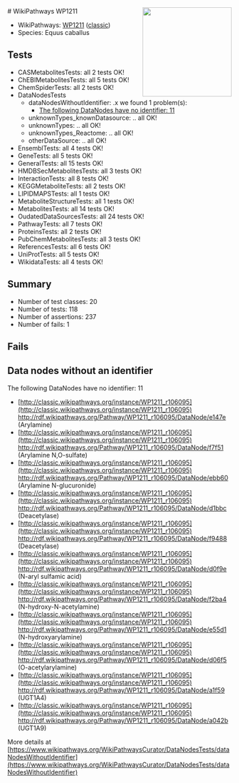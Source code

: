 <img style="float: right; width: 200px" src="https://upload.wikimedia.org/wikipedia/commons/thumb/8/83/Wplogo_with_text_500.png/640px-Wplogo_with_text_500.png" />
# WikiPathways WP1211

* WikiPathways: [WP1211](https://wikipathways.org/pathways/WP1211) ([classic](https://classic.wikipathways.org/instance/WP1211))
* Species: Equus caballus
## Tests
* CASMetabolitesTests: all 2 tests OK!
* ChEBIMetabolitesTests: all 5 tests OK!
* ChemSpiderTests: all 2 tests OK!
* DataNodesTests
    * dataNodesWithoutIdentifier: .x we found 1 problem(s):
        * [The following DataNodes have no identifier: 11](#8792c491)
    * unknownTypes_knownDatasource: .. all OK!
    * unknownTypes: .. all OK!
    * unknownTypes_Reactome: .. all OK!
    * otherDataSource: .. all OK!
* EnsemblTests: all 4 tests OK!
* GeneTests: all 5 tests OK!
* GeneralTests: all 15 tests OK!
* HMDBSecMetabolitesTests: all 3 tests OK!
* InteractionTests: all 8 tests OK!
* KEGGMetaboliteTests: all 2 tests OK!
* LIPIDMAPSTests: all 1 tests OK!
* MetaboliteStructureTests: all 1 tests OK!
* MetabolitesTests: all 14 tests OK!
* OudatedDataSourcesTests: all 24 tests OK!
* PathwayTests: all 7 tests OK!
* ProteinsTests: all 2 tests OK!
* PubChemMetabolitesTests: all 3 tests OK!
* ReferencesTests: all 6 tests OK!
* UniProtTests: all 5 tests OK!
* WikidataTests: all 4 tests OK!


## Summary

* Number of test classes: 20
* Number of tests: 118
* Number of assertions: 237
* Number of fails: 1

## Fails

<a name="8792c491" />

## Data nodes without an identifier

The following DataNodes have no identifier: 11

* [http://classic.wikipathways.org/instance/WP1211_r106095](http://classic.wikipathways.org/instance/WP1211_r106095) http://rdf.wikipathways.org/Pathway/WP1211_r106095/DataNode/e147e (Arylamine)
* [http://classic.wikipathways.org/instance/WP1211_r106095](http://classic.wikipathways.org/instance/WP1211_r106095) http://rdf.wikipathways.org/Pathway/WP1211_r106095/DataNode/f7f51 (Arylamine N,O-sulfate)
* [http://classic.wikipathways.org/instance/WP1211_r106095](http://classic.wikipathways.org/instance/WP1211_r106095) http://rdf.wikipathways.org/Pathway/WP1211_r106095/DataNode/ebb60 (Arylamine N-glucuronide)
* [http://classic.wikipathways.org/instance/WP1211_r106095](http://classic.wikipathways.org/instance/WP1211_r106095) http://rdf.wikipathways.org/Pathway/WP1211_r106095/DataNode/d1bbc (Deacetylase)
* [http://classic.wikipathways.org/instance/WP1211_r106095](http://classic.wikipathways.org/instance/WP1211_r106095) http://rdf.wikipathways.org/Pathway/WP1211_r106095/DataNode/f9488 (Deacetylase)
* [http://classic.wikipathways.org/instance/WP1211_r106095](http://classic.wikipathways.org/instance/WP1211_r106095) http://rdf.wikipathways.org/Pathway/WP1211_r106095/DataNode/d0f9e (N-aryl sulfamic acid)
* [http://classic.wikipathways.org/instance/WP1211_r106095](http://classic.wikipathways.org/instance/WP1211_r106095) http://rdf.wikipathways.org/Pathway/WP1211_r106095/DataNode/f2ba4 (N-hydroxy-N-acetylamine)
* [http://classic.wikipathways.org/instance/WP1211_r106095](http://classic.wikipathways.org/instance/WP1211_r106095) http://rdf.wikipathways.org/Pathway/WP1211_r106095/DataNode/e55d1 (N-hydroxyarylamine)
* [http://classic.wikipathways.org/instance/WP1211_r106095](http://classic.wikipathways.org/instance/WP1211_r106095) http://rdf.wikipathways.org/Pathway/WP1211_r106095/DataNode/d06f5 (O-acetylarylamine)
* [http://classic.wikipathways.org/instance/WP1211_r106095](http://classic.wikipathways.org/instance/WP1211_r106095) http://rdf.wikipathways.org/Pathway/WP1211_r106095/DataNode/a1f59 (UGT1A4)
* [http://classic.wikipathways.org/instance/WP1211_r106095](http://classic.wikipathways.org/instance/WP1211_r106095) http://rdf.wikipathways.org/Pathway/WP1211_r106095/DataNode/a042b (UGT1A9)


More details at [https://www.wikipathways.org/WikiPathwaysCurator/DataNodesTests/dataNodesWithoutIdentifier](https://www.wikipathways.org/WikiPathwaysCurator/DataNodesTests/dataNodesWithoutIdentifier)

